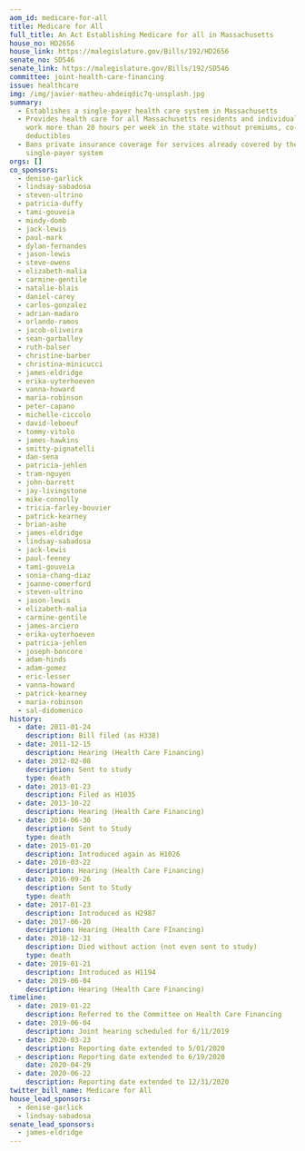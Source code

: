 ```yaml
---
aom_id: medicare-for-all
title: Medicare for All
full_title: An Act Establishing Medicare for all in Massachusetts
house_no: HD2656
house_link: https://malegislature.gov/Bills/192/HD2656
senate_no: SD546
senate_link: https://malegislature.gov/Bills/192/SD546
committee: joint-health-care-financing
issue: healthcare
img: /img/javier-matheu-ahdeiqdic7q-unsplash.jpg
summary:
  - Establishes a single-payer health care system in Massachusetts
  - Provides health care for all Massachusetts residents and individuals who
    work more than 20 hours per week in the state without premiums, co-pays, or
    deductibles
  - Bans private insurance coverage for services already covered by the
    single-payer system
orgs: []
co_sponsors:
  - denise-garlick
  - lindsay-sabadosa
  - steven-ultrino
  - patricia-duffy
  - tami-gouveia
  - mindy-domb
  - jack-lewis
  - paul-mark
  - dylan-fernandes
  - jason-lewis
  - steve-owens
  - elizabeth-malia
  - carmine-gentile
  - natalie-blais
  - daniel-carey
  - carlos-gonzalez
  - adrian-madaro
  - orlando-ramos
  - jacob-oliveira
  - sean-garballey
  - ruth-balser
  - christine-barber
  - christina-minicucci
  - james-eldridge
  - erika-uyterhoeven
  - vanna-howard
  - maria-robinson
  - peter-capano
  - michelle-ciccolo
  - david-leboeuf
  - tommy-vitolo
  - james-hawkins
  - smitty-pignatelli
  - dan-sena
  - patricia-jehlen
  - tram-nguyen
  - john-barrett
  - jay-livingstone
  - mike-connolly
  - tricia-farley-bouvier
  - patrick-kearney
  - brian-ashe
  - james-eldridge
  - lindsay-sabadosa
  - jack-lewis
  - paul-feeney
  - tami-gouveia
  - sonia-chang-diaz
  - joanne-comerford
  - steven-ultrino
  - jason-lewis
  - elizabeth-malia
  - carmine-gentile
  - james-arciero
  - erika-uyterhoeven
  - patricia-jehlen
  - joseph-boncore
  - adam-hinds
  - adam-gomez
  - eric-lesser
  - vanna-howard
  - patrick-kearney
  - maria-robinson
  - sal-didomenico
history:
  - date: 2011-01-24
    description: Bill filed (as H338)
  - date: 2011-12-15
    description: Hearing (Health Care Financing)
  - date: 2012-02-08
    description: Sent to study
    type: death
  - date: 2013-01-23
    description: Filed as H1035
  - date: 2013-10-22
    description: Hearing (Health Care Financing)
  - date: 2014-06-30
    description: Sent to Study
    type: death
  - date: 2015-01-20
    description: Introduced again as H1026
  - date: 2016-03-22
    description: Hearing (Health Care Financing)
  - date: 2016-09-26
    description: Sent to Study
    type: death
  - date: 2017-01-23
    description: Introduced as H2987
  - date: 2017-06-20
    description: Hearing (Health Care FInancing)
  - date: 2018-12-31
    description: Died without action (not even sent to study)
    type: death
  - date: 2019-01-21
    description: Introduced as H1194
  - date: 2019-06-04
    description: Hearing (Health Care Financing)
timeline:
  - date: 2019-01-22
    description: Referred to the Committee on Health Care Financing
  - date: 2019-06-04
    description: Joint hearing scheduled for 6/11/2019
  - date: 2020-03-23
    description: Reporting date extended to 5/01/2020
  - description: Reporting date extended to 6/19/2020
    date: 2020-04-29
  - date: 2020-06-22
    description: Reporting date extended to 12/31/2020
twitter_bill_name: Medicare for All
house_lead_sponsors:
  - denise-garlick
  - lindsay-sabadosa
senate_lead_sponsors:
  - james-eldridge
---
```

